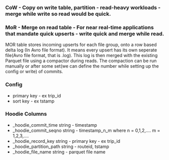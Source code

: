 ### CoW - Copy on write table, partition - read-heavy workloads - merge while write so read would be quick.

### MoR - Merge on read table - For near real-time applications that mandate quick upserts - write quick and merge while read.
MOR table stores incoming upserts for each file group, onto a row based delta log (In Avro file format). It means every upsert has its own seperate file(Avro file format, that is .log).
This log is then merged with the existing Parquet file using a compactor during reads. The compaction can be run manually or after some set(we can define the number while setting up the config or write) of commits.


### Config
- primary key - ex trip_id
- sort key - ex tstamp

### Hoodie Columns
- _hoodie_commit_time string - timestamp
- _hoodie_commit_seqno string - timestamp_n_m where n = 0,1,2,....  m = 1,2,3,....
- _hoodie_record_key string - primary key - ex trip_id
- _hoodie_partition_path string - routeid, tstamp
- _hoodie_file_name string - parquet file name



